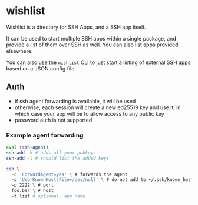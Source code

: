 # wishlist

Wishlist is a directory for SSH Apps, and a SSH app itself.

It can be used to start multiple SSH apps within a single package, and provide a list of them over SSH as well.
You can also list apps provided elsewhere.

You can also use the `wishlist` CLI to just start a listing of external SSH apps based on a JSON config file.

## Auth

* if ssh agent forwarding is available, it will be used
* otherwise, each session will create a new ed25519 key and use it, in which case your app will be to allow access to any public key
* password auth is not supported

### Example agent forwarding

```sh
eval (ssh-agent)
ssh-add -k # adds all your pubkeys
ssh-add -l # should list the added keys

ssh \
  -o 'ForwardAgent=yes' \ # forwards the agent
  -o 'UserKnownHostsFile=/dev/null' \ # do not add to ~/.ssh/known_hosts, optional
  -p 2222 \ # port
  foo.bar \ # host
  -t list # optional, app name
```
